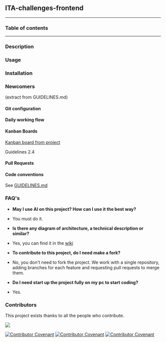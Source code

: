## ITA-challenges-frontend

<hr>

### Table of contents

<hr>

### Description

### Usage

### Installation

### Newcomers

(extract from GUIDELINES.md)

#### Git configuration


#### Daily working flow

#### Kanban Boards

[Kanban board from project](https://github.com/orgs/IT-Academy-BCN/projects/16)

Guidelines 2.4

#### Pull Requests


#### Code conventions

See [GUIDELINES.md](GUIDELINES.md)

### FAQ's

* **May I use AI on this project? How can I use it the best way?**
 - You must do it.

* **Is there any diagram of architecture, a technical description or similar?**
 - Yes, you can find it in the [wiki](https://github.com/IT-Academy-BCN/ita-challenges-frontend/wiki)

* **To contribute to this project, do I need make a fork?**
 - No, you don't need to fork the project. We work with a single repository, adding branches for each feature and requesting pull requests to merge them.

* **Do I need start up the project fully on my pc to start coding?**
 - Yes.

### Contributors

This project exists thanks to all the people who contribute.

<a href="https://github.com/IT-Academy-BCN/ita-challenges-backend/graphs/contributors">
<img src="https://contrib.rocks/image?repo=IT-Academy-BCN/ita-challenges-backend" /></a>

[![Contributor Covenant](https://img.shields.io/badge/Contributor%20Covenant-v2.0%20adopted-ff69b4.svg)](CODE_OF_CONDUCT_EN.md)
[![Contributor Covenant](https://img.shields.io/badge/Contributor%20Covenant-v2.0%20adopted-ff69b4.svg)](CODE_OF_CONDUCT_ES.md)
[![Contributor Covenant](https://img.shields.io/badge/Contributor%20Covenant-v2.0%20adopted-ff69b4.svg)](CODE_OF_CONDUCT_CA.md)





